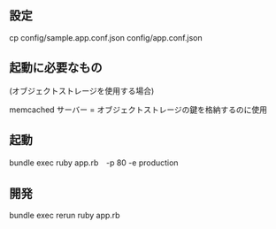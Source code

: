 ## 設定
cp config/sample.app.conf.json config/app.conf.json

## 起動に必要なもの

(オブジェクトストレージを使用する場合)

memcached サーバー = オブジェクトストレージの鍵を格納するのに使用

## 起動

bundle exec ruby app.rb　-p 80 -e production

## 開発

bundle exec rerun ruby app.rb

